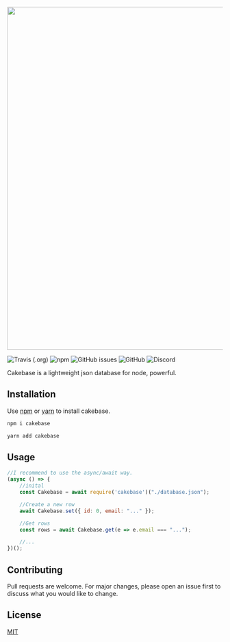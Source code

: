 <p align="center">
<img src="https://raw.githubusercontent.com/erwinkulasic/Cakebase/master/docs/assets/Cakebase-header.png" width="800px"/>


![Travis (.org)](https://img.shields.io/travis/erwinkulasic/cakebase?color=9870B8&style=flat-square)
![npm](https://img.shields.io/npm/dw/cakebase?color=9870B8&style=flat-square)
![GitHub issues](https://img.shields.io/github/issues/erwinkulasic/cakebase?color=9870B8&style=flat-square)
![GitHub](https://img.shields.io/github/license/erwinkulasic/cakebase?color=9870B8&style=flat-square)
![Discord](https://img.shields.io/discord/759458665060761610?color=9870B8&style=flat-square)
</p>

Cakebase is a lightweight json database for node, powerful.


## Installation

Use [npm](https://www.npmjs.com/) or [yarn](https://classic.yarnpkg.com/en/) to install cakebase.

```bash
npm i cakebase
```

```bash
yarn add cakebase
```

## Usage

```javascript
//I recommend to use the async/await way.
(async () => {
    //inital
    const Cakebase = await require('cakebase')("./database.json");

    //Create a new row
    await Cakebase.set({ id: 0, email: "..." });

    //Get rows
    const rows = await Cakebase.get(e => e.email === "...");

    //...
})();
```

## Contributing
Pull requests are welcome. For major changes, please open an issue first to discuss what you would like to change.


## License
[MIT](https://github.com/erwinkulasic/Cakebase/blob/master/LICENSE)
